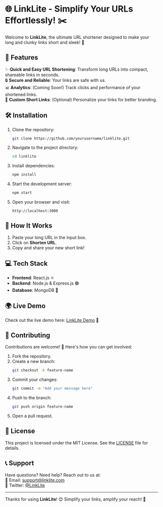 
# 🌐 LinkLite - Simplify Your URLs Effortlessly! ✂️

Welcome to **LinkLite**, the ultimate URL shortener designed to make your long and clunky links short and sleek! 🚀  

## 🌟 Features  

✨ **Quick and Easy URL Shortening**: Transform long URLs into compact, shareable links in seconds.  
🔒 **Secure and Reliable**: Your links are safe with us.  
📊 **Analytics**: (Coming Soon!) Track clicks and performance of your shortened links.  
🎨 **Custom Short Links**: (Optional) Personalize your links for better branding.  

## 🛠️ Installation  

1. Clone the repository:  
   ```bash
   git clone https://github.com/yourusername/linklite.git
   ```
2. Navigate to the project directory:  
   ```bash
   cd linklite
   ```
3. Install dependencies:  
   ```bash
   npm install
   ```
4. Start the development server:  
   ```bash
   npm start
   ```
5. Open your browser and visit:  
   ```
   http://localhost:3000
   ```

## 🚀 How It Works  

1. Paste your long URL in the input box.  
2. Click on **Shorten URL**.  
3. Copy and share your new short link!  

## 💻 Tech Stack  

- **Frontend**: React.js ⚛️  
- **Backend**: Node.js & Express.js 🟢  
- **Database**: MongoDB 🍃  

## 🌍 Live Demo  

Check out the live demo here: [LinkLite Demo](https://yourliveurl.com) 🔗  

## 🤝 Contributing  

Contributions are welcome! 🙌 Here's how you can get involved:  

1. Fork the repository.  
2. Create a new branch:  
   ```bash
   git checkout -b feature-name
   ```
3. Commit your changes:  
   ```bash
   git commit -m "Add your message here"
   ```
4. Push to the branch:  
   ```bash
   git push origin feature-name
   ```
5. Open a pull request.  

## 📄 License  

This project is licensed under the MIT License. See the [LICENSE](LICENSE) file for details.  

## 📞 Support  

Have questions? Need help? Reach out to us at:  
📧 Email: support@linklite.com  
📱 Twitter: [@LinkLite](https://twitter.com/linklite)  

---  

Thanks for using **LinkLite**! 😊 Simplify your links, amplify your reach! 🌟  
